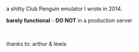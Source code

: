 <p>a shitty Club Penguin emulator I wrote in 2014.</p>
<p><strong>barely functional</strong> - <strong>DO NOT</strong> in a production server</p>
<br />
<p>thanks to: arthur & lewis</p>